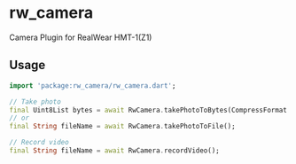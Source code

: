 # rw_camera

Camera Plugin for RealWear HMT-1(Z1)

## Usage

```dart
import 'package:rw_camera/rw_camera.dart';

// Take photo
final Uint8List bytes = await RwCamera.takePhotoToBytes(CompressFormat.PNG, 100);
// or
final String fileName = await RwCamera.takePhotoToFile();

// Record video
final String fileName = await RwCamera.recordVideo();
```